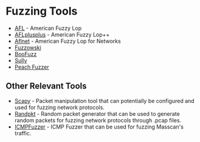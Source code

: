 # Fuzzing Tools

- [AFL](https://github.com/google/AFL) - American Fuzzy Lop
- [AFLplusplus](https://github.com/AFLplusplus/AFLplusplus) - American Fuzzy Lop++
- [Aflnet](https://github.com/aflnet/aflnet) - American Fuzzy Lop for Networks
- [Fuzzowski](https://github.com/nccgroup/fuzzowski)
- [BooFuzz](https://github.com/jtpereyda/boofuzz)
- [Sully](https://github.com/OpenRCE/sulley)
- [Peach Fuzzer](https://peachtech.gitlab.io/peach-fuzzer-community/)

## Other Relevant Tools

- [Scapy](https://scapy.readthedocs.io/en/latest/index.html) - Packet manipulation tool that can potentially be configured and used for fuzzing network protocols.
- [Randpkt](https://www.wireshark.org/docs/man-pages/randpkt.html) - Random packet generator that can be used to generate random packets for fuzzing network protocols through .pcap files.
- [ICMPFuzzer](https://github.com/rindPHI/ICMPFuzzer) - ICMP Fuzzer that can be used for fuzzing Masscan's traffic.
